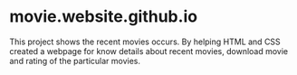 # movie.website.github.io
This project shows the recent movies occurs. By helping HTML and CSS created a webpage for know details about recent movies, download movie and rating of the particular movies.
